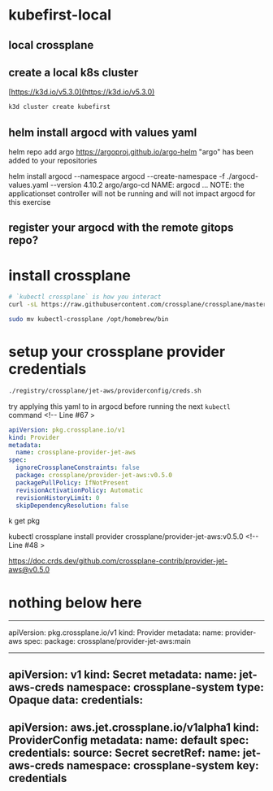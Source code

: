 # kubefirst-local

## local crossplane

## create a local k8s cluster


[https://k3d.io/v5.3.0](https://k3d.io/v5.3.0)

```bash
k3d cluster create kubefirst
```

## helm install argocd with values yaml 

helm repo add argo https://argoproj.github.io/argo-helm
"argo" has been added to your repositories

helm install argocd --namespace argocd --create-namespace -f ./argocd-values.yaml --version 4.10.2 argo/argo-cd
NAME: argocd
...
NOTE: the applicationset controller will not be running and will not impact argocd for this exercise

## register your argocd with the remote gitops repo?

<!-- kubectl crossplane install configuration registry.upbound.io/xp/getting-started-with-aws:latest -->


# install crossplane 
```bash
# `kubectl crossplane` is how you interact 
curl -sL https://raw.githubusercontent.com/crossplane/crossplane/master/install.sh | sh

sudo mv kubectl-crossplane /opt/homebrew/bin
```


# setup your crossplane provider credentials

```bash
./registry/crossplane/jet-aws/providerconfig/creds.sh

```




try applying this yaml to in argocd before running the next `kubectl` command <!-- Line #67 >

```yaml
apiVersion: pkg.crossplane.io/v1
kind: Provider
metadata:
  name: crossplane-provider-jet-aws
spec:
  ignoreCrossplaneConstraints: false
  package: crossplane/provider-jet-aws:v0.5.0
  packagePullPolicy: IfNotPresent
  revisionActivationPolicy: Automatic
  revisionHistoryLimit: 0
  skipDependencyResolution: false

```

k get pkg

kubectl crossplane install provider crossplane/provider-jet-aws:v0.5.0 <!-- Line #48 >






https://doc.crds.dev/github.com/crossplane-contrib/provider-jet-aws@v0.5.0





# nothing below here 
---
apiVersion: pkg.crossplane.io/v1
kind: Provider
metadata:
  name: provider-aws
spec:
  package: crossplane/provider-jet-aws:main

--- 
apiVersion: v1
kind: Secret
metadata:
  name: jet-aws-creds
  namespace: crossplane-system
type: Opaque
data:
  credentials: <REPLACEME>
---
apiVersion: aws.jet.crossplane.io/v1alpha1
kind: ProviderConfig
metadata:
  name: default
spec:
  credentials:
    source: Secret
    secretRef:
      name: jet-aws-creds
      namespace: crossplane-system
      key: credentials
--- 